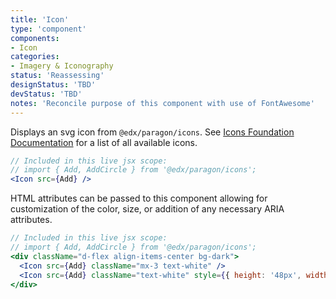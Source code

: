 ```yaml
---
title: 'Icon'
type: 'component'
components:
- Icon
categories:
- Imagery & Iconography
status: 'Reassessing'
designStatus: 'TBD'
devStatus: 'TBD'
notes: 'Reconcile purpose of this component with use of FontAwesome'
---
```


Displays an svg icon from `@edx/paragon/icons`. See [Icons Foundation Documentation](/foundations/icons) for a list of all available icons.

```jsx live
// Included in this live jsx scope:
// import { Add, AddCircle } from '@edx/paragon/icons';
<Icon src={Add} />
```

HTML attributes can be passed to this component allowing for customization of the color, size, or addition of any necessary ARIA attributes.

```jsx live
// Included in this live jsx scope:
// import { Add, AddCircle } from '@edx/paragon/icons';
<div className="d-flex align-items-center bg-dark">
  <Icon src={Add} className="mx-3 text-white" />
  <Icon src={Add} className="text-white" style={{ height: '48px', width: '48px' }} />
</div>
```
